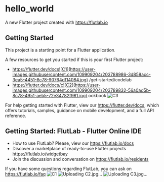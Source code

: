 # hello_world

A new Flutter project created with https://flutlab.io

## Getting Started

This project is a starting point for a Flutter application.

A few resources to get you started if this is your first Flutter project:

- https://flutter.dev/docs![C1](https://user-images.githubusercontent.com/109909204/203788986-3d858acc-3ea5-4451-8c78-90764df14084.jpg)
/get-started/codelab
- https://flutter.dev/docs/c![C2](https://user-images.githubusercontent.com/109909204/203789832-56a0ad5b-8c78-4951-aeb5-72e34782f981.jpg)
ookbook
![C3](https://user-images.githubusercontent.com/109909204/203789861-70e2e1ae-67bb-471e-828d-b1fa899f0d07.jpg)

For help getting started with Flutter, view our
https://flutter.dev/docs, which offers tutorials,
samples, guidance on mobile development, and a full API reference.

## Getting Started: FlutLab - Flutter Online IDE

- How to use FlutLab? Please, view our https://flutlab.io/docs
- Discover a marketplace of ready-to-use Flutter projects https://flutlab.io/widgetbay
- Join the discussion and conversation on https://flutlab.io/residents

If you have some questions regarding FlutLab, you can ask on https://flutlab.io/faq
![C1](https://user-images.githubusercontent.com/109909204/203789808-bba90c56-75ea-4d92-9d9d-9590a09c928c.jpg)
![Uploading C2.jpg…]()
![Uploading C3.jpg…]()
